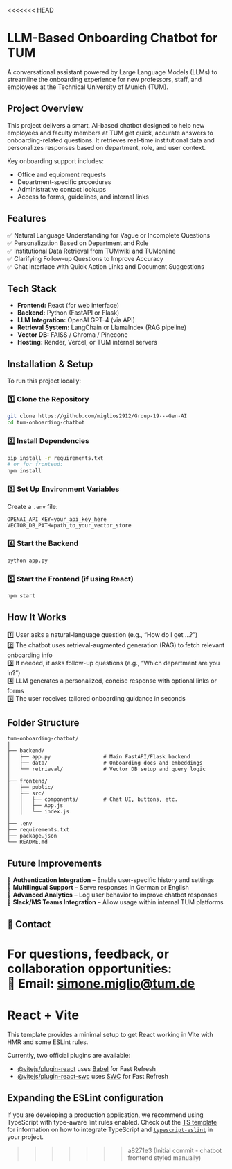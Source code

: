 <<<<<<< HEAD
# LLM-Based Onboarding Chatbot for TUM  
A conversational assistant powered by Large Language Models (LLMs) to streamline the onboarding experience for new professors, staff, and employees at the Technical University of Munich (TUM).

## Project Overview

This project delivers a smart, AI-based chatbot designed to help new employees and faculty members at TUM get quick, accurate answers to onboarding-related questions. It retrieves real-time institutional data and personalizes responses based on department, role, and user context.

Key onboarding support includes:
- Office and equipment requests  
- Department-specific procedures  
- Administrative contact lookups  
- Access to forms, guidelines, and internal links  

## Features

✅ Natural Language Understanding for Vague or Incomplete Questions  
✅ Personalization Based on Department and Role  
✅ Institutional Data Retrieval from TUMwiki and TUMonline  
✅ Clarifying Follow-up Questions to Improve Accuracy  
✅ Chat Interface with Quick Action Links and Document Suggestions  

## Tech Stack

- **Frontend:** React (for web interface)  
- **Backend:** Python (FastAPI or Flask)  
- **LLM Integration:** OpenAI GPT-4 (via API)  
- **Retrieval System:** LangChain or LlamaIndex (RAG pipeline)  
- **Vector DB:** FAISS / Chroma / Pinecone  
- **Hosting:** Render, Vercel, or TUM internal servers  

## Installation & Setup

To run this project locally:

### 1️⃣ Clone the Repository
```bash
git clone https://github.com/miglios2912/Group-19---Gen-AI
cd tum-onboarding-chatbot
```

### 2️⃣ Install Dependencies
```bash
pip install -r requirements.txt
# or for frontend:
npm install
```

### 3️⃣ Set Up Environment Variables
Create a `.env` file:
```
OPENAI_API_KEY=your_api_key_here
VECTOR_DB_PATH=path_to_your_vector_store
```

### 4️⃣ Start the Backend
```bash
python app.py
```

### 5️⃣ Start the Frontend (if using React)
```bash
npm start
```

## How It Works

1️⃣ User asks a natural-language question (e.g., “How do I get ...?”)  
2️⃣ The chatbot uses retrieval-augmented generation (RAG) to fetch relevant onboarding info  
3️⃣ If needed, it asks follow-up questions (e.g., “Which department are you in?”)  
4️⃣ LLM generates a personalized, concise response with optional links or forms  
5️⃣ The user receives tailored onboarding guidance in seconds  

## Folder Structure

```
tum-onboarding-chatbot/
│
├── backend/
│   ├── app.py                 # Main FastAPI/Flask backend
│   ├── data/                  # Onboarding docs and embeddings
│   └── retrieval/             # Vector DB setup and query logic
│
├── frontend/
│   ├── public/
│   ├── src/
│   │   ├── components/        # Chat UI, buttons, etc.
│   │   ├── App.js
│   │   └── index.js
│
├── .env
├── requirements.txt
├── package.json
└── README.md
```

## Future Improvements

🔹 **Authentication Integration** – Enable user-specific history and settings  
🔹 **Multilingual Support** – Serve responses in German or English  
🔹 **Advanced Analytics** – Log user behavior to improve chatbot responses  
🔹 **Slack/MS Teams Integration** – Allow usage within internal TUM platforms  

## 📩 Contact

For questions, feedback, or collaboration opportunities:  
📧 Email: simone.miglio@tum.de
=======
# React + Vite

This template provides a minimal setup to get React working in Vite with HMR and some ESLint rules.

Currently, two official plugins are available:

- [@vitejs/plugin-react](https://github.com/vitejs/vite-plugin-react/blob/main/packages/plugin-react) uses [Babel](https://babeljs.io/) for Fast Refresh
- [@vitejs/plugin-react-swc](https://github.com/vitejs/vite-plugin-react/blob/main/packages/plugin-react-swc) uses [SWC](https://swc.rs/) for Fast Refresh

## Expanding the ESLint configuration

If you are developing a production application, we recommend using TypeScript with type-aware lint rules enabled. Check out the [TS template](https://github.com/vitejs/vite/tree/main/packages/create-vite/template-react-ts) for information on how to integrate TypeScript and [`typescript-eslint`](https://typescript-eslint.io) in your project.
>>>>>>> a8271e3 (Initial commit - chatbot frontend styled manually)
